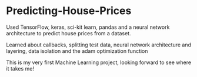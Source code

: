 # Predicting-House-Prices

Used TensorFlow, keras, sci-kit learn, pandas and a neural network architecture to predict house prices from a dataset.

Learned about callbacks, splitting test data, neural network architecture and layering, data isolation and the adam optimization function

This is my very first Machine Learning project, looking forward to see where it takes me!

